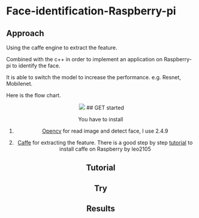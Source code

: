 # Face-identification-Raspberry-pi


## Approach 

Using the caffe engine to extract the feature.

Combined with the c++ in order to implement an application on Raspberry-pi to identify the face.

It is able to switch the model to increase the performance. e.g. Resnet, Mobilenet.

Here is the flow chart.
<div align="center">
   <img src="https://raw.githubusercontent.com/yoyotv/Raspberry/master/pictures/flow_chart.jpg" >
## GET started

You have to install

1. [Opencv](https://opencv.org/)  for read image and detect face, I use 2.4.9

2.  [Caffe](https://caffe.berkeleyvision.org/) for extracting the feature. There is a good step by step [tutorial](https://github.com/leo2105/Caffe-installation-Raspberry-Pi-3)  to install caffe on Raspberry by leo2105

## Tutorial




## Try 


## Results




